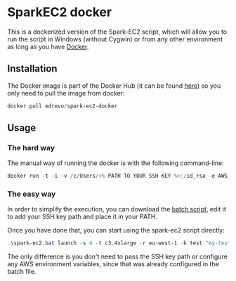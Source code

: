 # SparkEC2 docker

This is a dockerized version of the Spark-EC2 script, which will allow you to
run the script in Windows (without Cygwin) or from any other environment as long
as you have [Docker](www.docker.com).

## Installation

The Docker image is part of the Docker Hub (it can be found
[here](https://registry.hub.docker.com/u/edrevo/spark-ec2-docker/)) so you only
need to pull the image from docker:

```powershell
docker pull edrevo/spark-ec2-docker
```

## Usage

### The hard way

The manual way of running the docker is with the following command-line:

```powershell
docker run -t -i -v /c/Users/<% PATH TO YOUR SSH KEY %>:/id_rsa -e AWS_ACCESS_KEY_ID="<% YOUR AWS ID%>" -e AWS_SECRET_ACCESS_KEY="<% YOUR AWS SECRET %>" edrevo/spark-ec2-docker <% ARGUMENTS FOR SCRIPT %>
```

### The easy way

In order to simplify the execution, you can download the
[batch script](https://raw.githubusercontent.com/edrevo/spark-ec2-docker/master/spark-ec2.bat),
edit it to add your SSH key path and place it in your PATH.

Once you have done that, you can start using the spark-ec2 script directly:

```powershell
.\spark-ec2.bat launch -s 4 -t c3.4xlarge -r eu-west-1 -k test "my-test-cluster"
```

The only difference is you don't need to pass the SSH key path or configure any
AWS environment variables, since that was already configured in the batch file.
